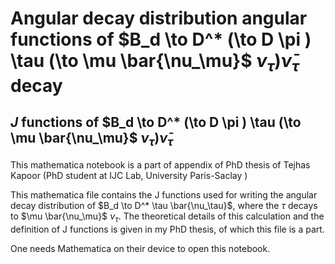 # Angular decay distribution angular functions of $B_d \to D^* (\to D \pi ) \tau (\to \mu \bar{\nu_\mu}$ $\nu_\tau) \bar{\nu}_\tau$ decay 

## $J$ functions of $B_d \to D^* (\to D \pi ) \tau (\to \mu \bar{\nu_\mu}$ $\nu_\tau) \bar{\nu}_\tau$

This mathematica notebook is a part of appendix of PhD thesis of Tejhas Kapoor
(PhD student at IJC Lab, University Paris-Saclay )


This mathematica file contains the J functions used for writing the angular decay distribution of  $B_d \to D^*  \tau  \bar{\nu_\tau}$, where the $\tau$ decays to  $\mu \bar{\nu_\mu}$ $\nu_\tau$. The theoretical details of this calculation and the definition of J functions is given in my PhD thesis, of which this file is a part. 

One needs Mathematica on their device to open this notebook. 
